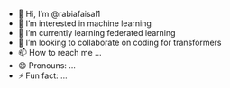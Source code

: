 - 👋 Hi, I’m @rabiafaisal1
- 👀 I’m interested in machine learning 
- 🌱 I’m currently learning federated learning 
- 💞️ I’m looking to collaborate on coding for transformers
- 📫 How to reach me ...
- 😄 Pronouns: ...
- ⚡ Fun fact: ...

<!---
rabiafaisal1/rabiafaisal1 is a ✨ special ✨ repository because its `README.md` (this file) appears on your GitHub profile.
You can click the Preview link to take a look at your changes.
--->
